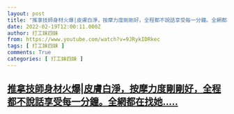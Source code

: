 ```yaml
---
layout: post
title: "推拿技師身材火爆|皮膚白淨，按摩力度剛剛好，全程都不說話享受每一分鐘。全網都在找她.."
date: 2022-02-19T12:00:11.000Z
author: 打工妹四妹
from: https://www.youtube.com/watch?v=9JRykIDRkec
tags: [ 打工妹四妹 ]
comments: True
categories: [ 打工妹四妹 ]
---
```

<!--1645272011000-->
[推拿技師身材火爆|皮膚白淨，按摩力度剛剛好，全程都不說話享受每一分鐘。全網都在找她.....](https://www.youtube.com/watch?v=9JRykIDRkec)
------

<div>

</div>
